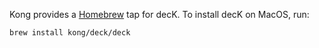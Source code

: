 Kong provides a [Homebrew](https://brew.sh) tap for decK. To install decK on MacOS, run:

```bash
brew install kong/deck/deck
```
